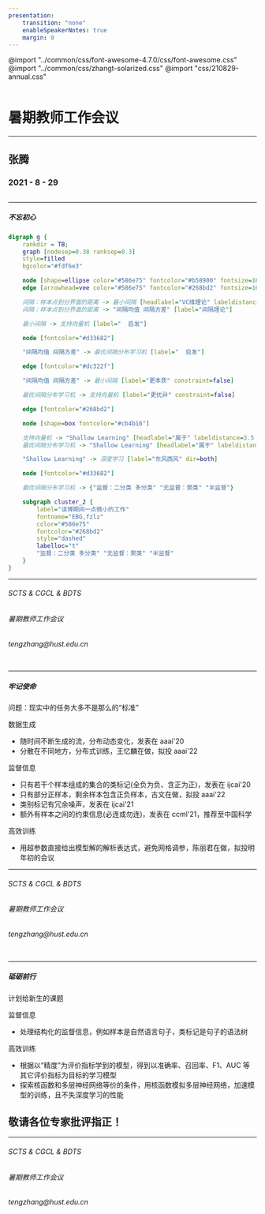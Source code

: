 ```yaml
---
presentation:
    transition: "none"
    enableSpeakerNotes: true
    margin: 0
---
```


@import "../common/css/font-awesome-4.7.0/css/font-awesome.css"
@import "../common/css/zhangt-solarized.css"
@import "css/210829-annual.css"

<!-- slide data-notes="" -->
<div class="header">
    <img class="hust"><img class="bdts">
</div>

<div class="bottom15"></div>

# 暑期教师工作会议

<hr class="width15">

## 张腾

### 2021 - 8 - 29

<!-- slide data-notes="我所做的是最优间隔分布学习机 它对标的是 </br></br> 和深度学习的关系</br></br> 它其实是两套哲学 一种是说我把一层做到极致 </br></br> 对于下游的用机器学习模型处理自己领域数据的人来说 就是哪个好用用哪个 但是对于我们本身做机器学习的人来说"-->
<div class="header">
    <img class="hust">
    <div class="title">
        <hr class="hr_top">
        <h5>不忘初心</h5>
    </div>
</div>

```dot
digraph g {
    rankdir = TB;
    graph [nodesep=0.38 ranksep=0.3]
    style=filled
    bgcolor="#fdf6e3"

    node [shape=ellipse color="#586e75" fontcolor="#b58900" fontsize=16 fontname="EBG,fzlz"]
    edge [arrowhead=vee color="#586e75" fontcolor="#268bd2" fontsize=16 fontname="EBG,fzlz" arrowsize=0.6]

    间隔：样本点到分界面的距离 -> 最小间隔 [headlabel="VC维理论" labeldistance=3 labelangle=75]
    间隔：样本点到分界面的距离 -> "间隔均值 间隔方差" [label="间隔理论"]

    最小间隔 -> 支持向量机 [label="  启发"]

    node [fontcolor="#d33682"]

    "间隔均值 间隔方差" -> 最优间隔分布学习机 [label="  启发"]

    edge [fontcolor="#dc322f"]

    "间隔均值 间隔方差" -> 最小间隔 [label="更本质" constraint=false]

    最优间隔分布学习机 -> 支持向量机 [label="更优异" constraint=false]

    edge [fontcolor="#268bd2"]

    node [shape=box fontcolor="#cb4b16"]

    支持向量机 -> "Shallow Learning" [headlabel="属于" labeldistance=3.5 labelangle=30]
    最优间隔分布学习机 -> "Shallow Learning" [headlabel="属于" labeldistance=3.5 labelangle=25]

    "Shallow Learning" -> 深度学习 [label="东风西风" dir=both]

    node [fontcolor="#d33682"]

    最优间隔分布学习机 -> {"监督：二分类 多分类" "无监督：聚类" "半监督"}

    subgraph cluster_2 {
        label="读博期间一点微小的工作"
        fontname="EBG,fzlz"
        color="#586e75"
        fontcolor="#268bd2"
        style="dashed"
        labelloc="t"
        "监督：二分类 多分类" "无监督：聚类" "半监督"
    }
}
```

<div class="footer">
<hr class="hr_bottom">
<div class="multi_column">
    <h6 class="bottom_left">SCTS & CGCL & BDTS</h6>
    <h6 class="bottom_center">暑期教师工作会议</h6>
    <h6 class="bottom_right">tengzhang@hust.edu.cn</h6>
</div>
</div>

<!-- slide data-notes="之前读博时的工作针对最标准的学习问题，但现实中的任务大多不是那么标准，所以近两年我一直致力于让它更接地气，总的来说，目前围绕以下三个方面：关于数据生成、关于监督"-->
<div class="header">
    <img class="hust">
    <div class="title">
        <hr class="hr_top">
        <h5>牢记使命</h5>
    </div>
</div>

<span class="blue">问题：现实中的任务大多不是那么的“标准”</span>

<div class="bottom3"></div>

数据生成

- 随时间不断生成的流，分布动态变化，<span class="magenta">发表在 aaai'20</span>
- 分散在不同地方，分布式训练，王忆麟在做，<span class="red">拟投 aaai'22</span>

监督信息

- 只有若干个样本组成的集合的类标记(全负为负、含正为正)，<span class="magenta">发表在 ijcai'20</span>
- 只有部分正样本，剩余样本包含正负样本，古文在做，<span class="red">拟投 aaai'22</span>
- 类别标记有冗余噪声，<span class="magenta">发表在 ijcai'21</span>
- 额外有样本之间的约束信息(必连或勿连)，<span class="magenta">发表在 ccml'21，推荐至中国科学</span>

高效训练

- 用超参数直接给出模型解的解析表达式，避免网格调参，陈丽君在做，<span class="red">拟投明年初的会议</span>

<div class="footer">
<hr class="hr_bottom">
<div class="multi_column">
    <h6 class="bottom_left">SCTS & CGCL & BDTS</h6>
    <h6 class="bottom_center">暑期教师工作会议</h6>
    <h6 class="bottom_right">tengzhang@hust.edu.cn</h6>
</div>
</div>

<!-- slide data-notes=""-->
<div class="header">
    <img class="hust">
    <div class="title">
        <hr class="hr_top">
        <h5>砥砺前行</h5>
    </div>
</div>

<span class="blue">计划给新生的课题</span>

<div class="bottom3"></div>

监督信息

- 处理结构化的监督信息，例如样本是自然语言句子，类标记是句子的语法树

高效训练

- 根据以“精度”为评价指标学到的模型，得到以准确率、召回率、F1、AUC 等其它评价指标为目标的学习模型
- 探索核函数和多层神经网络等价的条件，用核函数模拟多层神经网络，加速模型的训练，且不失深度学习的性能

<h2 class="top10">敬请各位专家批评指正！</h3>

<div class="footer">
<hr class="hr_bottom">
<div class="multi_column">
    <h6 class="bottom_left">SCTS & CGCL & BDTS</h6>
    <h6 class="bottom_center">暑期教师工作会议</h6>
    <h6 class="bottom_right">tengzhang@hust.edu.cn</h6>
</div>
</div>
